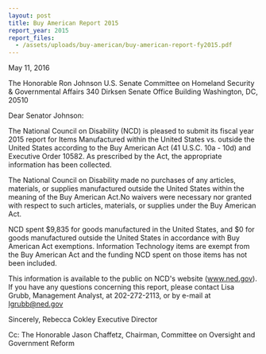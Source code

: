```yaml
---
layout: post
title: Buy American Report 2015
report_year: 2015
report_files:
  - /assets/uploads/buy-american/buy-american-report-fy2015.pdf
---
```


May 11, 2016

The Honorable Ron Johnson
U.S. Senate Committee on Homeland Security & Governmental Affairs 340 Dirksen Senate Office Building
Washington, DC, 20510

Dear Senator Johnson:

The National Council on Disability (NCD) is pleased to submit its fiscal year 2015 report for Items Manufactured within the United States vs. outside the United States according to the Buy American Act (41 U.S.C. 10a - 10d) and Executive Order 10582. As prescribed by the Act, the appropriate information has been collected.

The National Council on Disability made no purchases of any articles, materials, or supplies manufactured outside the United States within the meaning of the Buy American Act.No waivers were necessary nor granted with respect to such articles, materials, or supplies under the Buy American Act.

NCD spent $9,835 for goods manufactured in the United States, and $0 for goods manufactured outside the United States in accordance with Buy American Act exemptions. Information Technology items are exempt from the Buy American Act and the funding NCD spent on those items has not been included.

This information is available to the public on NCD's website (www.ned.gov). If you have any questions concerning this report, please contact Lisa Grubb, Management Analyst, at 202-272-2113, or by e-mail at Igrubb@ned.gov

Sincerely,
Rebecca Cokley
Executive Director

Cc: The Honorable Jason Chaffetz, Chairman, Committee on Oversight and Government Reform
